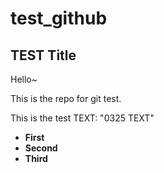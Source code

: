 # test_github

## TEST Title
Hello~

This is the repo for git test.

This is the test TEXT: "0325 TEXT"






- **First**
- **Second**
- **Third**

